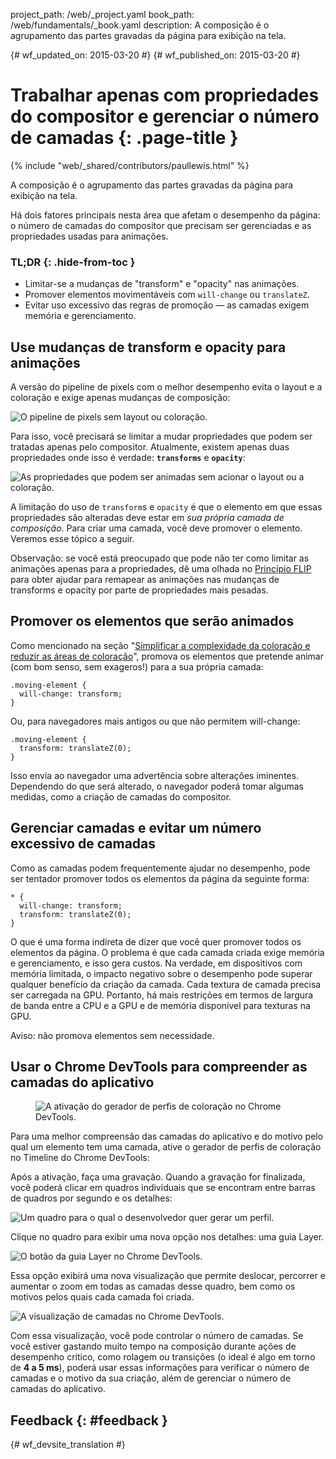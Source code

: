 project_path: /web/_project.yaml book_path: /web/fundamentals/_book.yaml description: A composição é o agrupamento das partes gravadas da página para exibição na tela.

{# wf_updated_on: 2015-03-20 #} {# wf_published_on: 2015-03-20 #}

# Trabalhar apenas com propriedades do compositor e gerenciar o número de camadas {: .page-title }

{% include "web/_shared/contributors/paullewis.html" %}

A composição é o agrupamento das partes gravadas da página para exibição na tela.

Há dois fatores principais nesta área que afetam o desempenho da página: o número de camadas do compositor que precisam ser gerenciadas e as propriedades usadas para animações.

### TL;DR {: .hide-from-toc }

* Limitar-se a mudanças de "transform" e "opacity" nas animações.
* Promover elementos movimentáveis com `will-change` ou `translateZ`.
* Evitar uso excessivo das regras de promoção — as camadas exigem memória e gerenciamento.

## Use mudanças de transform e opacity para animações

A versão do pipeline de pixels com o melhor desempenho evita o layout e a coloração e exige apenas mudanças de composição:

<img src="images/stick-to-compositor-only-properties-and-manage-layer-count/frame-no-layout-paint.jpg"  alt="O pipeline de pixels sem layout ou coloração." />

Para isso, você precisará se limitar a mudar propriedades que podem ser tratadas apenas pelo compositor. Atualmente, existem apenas duas propriedades onde isso é verdade: **`transforms`** e **`opacity`**:

<img src="images/stick-to-compositor-only-properties-and-manage-layer-count/safe-properties.jpg"  alt="As propriedades que podem ser animadas sem acionar o layout ou a coloração." />

A limitação do uso de `transform`s e `opacity` é que o elemento em que essas propriedades são alteradas deve estar em *sua própria camada de composição*. Para criar uma camada, você deve promover o elemento. Veremos esse tópico a seguir.

Observação: se você está preocupado que pode não ter como limitar as animações apenas para a propriedades, dê uma olhada no [Princípio FLIP](https://aerotwist.com/blog/flip-your-animations) para obter ajudar para remapear as animações nas mudanças de transforms e opacity por parte de propriedades mais pesadas.

## Promover os elementos que serão animados

Como mencionado na seção "[Simplificar a complexidade da coloração e reduzir as áreas de coloração](simplify-paint-complexity-and-reduce-paint-areas)", promova os elementos que pretende animar (com bom senso, sem exageros!) para a sua própria camada:

    .moving-element {
      will-change: transform;
    }
    

Ou, para navegadores mais antigos ou que não permitem will-change:

    .moving-element {
      transform: translateZ(0);
    }
    

Isso envia ao navegador uma advertência sobre alterações iminentes. Dependendo do que será alterado, o navegador poderá tomar algumas medidas, como a criação de camadas do compositor.

## Gerenciar camadas e evitar um número excessivo de camadas

Como as camadas podem frequentemente ajudar no desempenho, pode ser tentador promover todos os elementos da página da seguinte forma:

    * {
      will-change: transform;
      transform: translateZ(0);
    }
    

O que é uma forma indireta de dizer que você quer promover todos os elementos da página. O problema é que cada camada criada exige memória e gerenciamento, e isso gera custos. Na verdade, em dispositivos com memória limitada, o impacto negativo sobre o desempenho pode superar qualquer benefício da criação da camada. Cada textura de camada precisa ser carregada na GPU. Portanto, há mais restrições em termos de largura de banda entre a CPU e a GPU e de memória disponível para texturas na GPU.

Aviso: não promova elementos sem necessidade.

## Usar o Chrome DevTools para compreender as camadas do aplicativo

<div class="attempt-right">
  <figure>
    <img src="images/stick-to-compositor-only-properties-and-manage-layer-count/paint-profiler.jpg" alt="A ativação do gerador de perfis de coloração no Chrome DevTools.">
  </figure>
</div>

Para uma melhor compreensão das camadas do aplicativo e do motivo pelo qual um elemento tem uma camada, ative o gerador de perfis de coloração no Timeline do Chrome DevTools:

<div style="clear:both;"></div>

Após a ativação, faça uma gravação. Quando a gravação for finalizada, você poderá clicar em quadros individuais que se encontram entre barras de quadros por segundo e os detalhes:

<img src="images/stick-to-compositor-only-properties-and-manage-layer-count/frame-of-interest.jpg"  alt="Um quadro para o qual o desenvolvedor quer gerar um perfil." />

Clique no quadro para exibir uma nova opção nos detalhes: uma guia Layer.

<img src="images/stick-to-compositor-only-properties-and-manage-layer-count/layer-tab.jpg"  alt="O botão da guia Layer no Chrome DevTools." />

Essa opção exibirá uma nova visualização que permite deslocar, percorrer e aumentar o zoom em todas as camadas desse quadro, bem como os motivos pelos quais cada camada foi criada.

<img src="images/stick-to-compositor-only-properties-and-manage-layer-count/layer-view.jpg"  alt="A visualização de camadas no Chrome DevTools." />

Com essa visualização, você pode controlar o número de camadas. Se você estiver gastando muito tempo na composição durante ações de desempenho crítico, como rolagem ou transições (o ideal é algo em torno de **4 a 5 ms**), poderá usar essas informações para verificar o número de camadas e o motivo da sua criação, além de gerenciar o número de camadas do aplicativo.

## Feedback {: #feedback }

{# wf_devsite_translation #}
